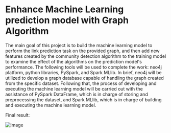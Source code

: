 # Enhance Machine Learning prediction model with Graph Algorithm
The main goal of this project is to build the machine learning model to perform the link prediction task on the provided graph, and then add new features created by the community detection algorithm to the training model to examine the effect of the algorithms on the prediction model's performance. The following tools will be used to complete the work: neo4j platform, python libraries, PySpark, and Spark MLlib. In brief, neo4j will be utilized to develop a graph database capable of handling the graph created from the specific dataset. Following that, the process of developing and executing the machine learning model will be carried out with the assistance of PySpark DataFrame, which is in charge of storing and preprocessing the dataset, and Spark MLlib, which is in charge of building and executing the machine learning model.

Final result: 

![image](https://github.com/kieuhuy/Enhance-Machine-Learning-prediction-model-with-Graph-Algorithm/assets/83636991/a2a09bc3-7495-4ec5-aff6-1cdc83be65f1)
